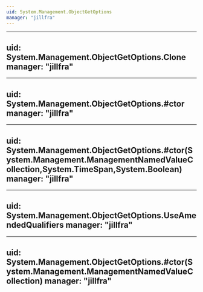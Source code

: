 ```yaml
---
uid: System.Management.ObjectGetOptions
manager: "jillfra"
---
```


---
uid: System.Management.ObjectGetOptions.Clone
manager: "jillfra"
---

---
uid: System.Management.ObjectGetOptions.#ctor
manager: "jillfra"
---

---
uid: System.Management.ObjectGetOptions.#ctor(System.Management.ManagementNamedValueCollection,System.TimeSpan,System.Boolean)
manager: "jillfra"
---

---
uid: System.Management.ObjectGetOptions.UseAmendedQualifiers
manager: "jillfra"
---

---
uid: System.Management.ObjectGetOptions.#ctor(System.Management.ManagementNamedValueCollection)
manager: "jillfra"
---
